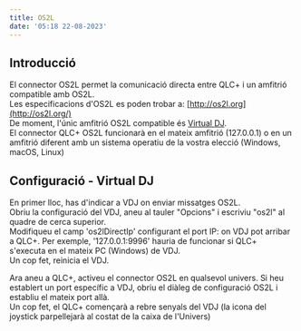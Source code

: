 ```yaml
---
title: OS2L
date: '05:18 22-08-2023'
---
```


Introducció
------------

El connector OS2L permet la comunicació directa entre QLC+ i un amfitrió compatible amb OS2L.  
Les especificacions d'OS2L es poden trobar a: [http://os2l.org](http://os2l.org/)  
De moment, l'únic amfitrió OS2L compatible és [Virtual DJ](https://www.virtualdj.com/).  
El connector QLC+ OS2L funcionarà en el mateix amfitrió (127.0.0.1) o en un amfitrió diferent amb un sistema operatiu de la vostra elecció (Windows, macOS, Linux)

Configuració - Virtual DJ
--------------------------

En primer lloc, has d'indicar a VDJ on enviar missatges OS2L.  
Obriu la configuració del VDJ, aneu al tauler "Opcions" i escriviu "os2l" al quadre de cerca superior.  
Modifiqueu el camp 'os2lDirectIp' configurant el port IP: on VDJ pot arribar a QLC+. Per exemple, '127.0.0.1:9996' hauria de funcionar si QLC+ s'executa en el mateix PC (Windows) de VDJ.  
Un cop fet, reinicia el VDJ.

Ara aneu a QLC+, activeu el connector OS2L en qualsevol univers. Si heu establert un port específic a VDJ, obriu el diàleg de configuració OS2L i establiu el mateix port allà.  
Un cop fet, el QLC+ començarà a rebre senyals del VDJ (la icona del joystick parpellejarà al costat de la caixa de l'Univers)